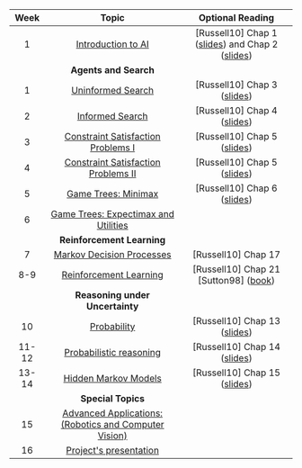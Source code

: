 
| Week 	| Topic 	| Optional Reading 	|
|:-----:	|:-----------------------------------------------------------------------:	|:----------------------------------------------------------------------------------------------------------------------------------------------------------------:	|
| 1 	| [Introduction to AI](/cstopics/artificial-intelligence/introduction_AI) 	| [Russell10] Chap 1 ([slides](http://aima.eecs.berkeley.edu/slides-pdf/chapter01.pdf)) and Chap 2 ([slides](http://aima.eecs.berkeley.edu/slides-pdf/chapter02.pdf))  	|
|  	| **Agents and Search** 	|  	|
| 1 	| [Uninformed Search](/cstopics/artificial-intelligence/search) 	| [Russell10] Chap 3 ([slides](http://aima.eecs.berkeley.edu/slides-pdf/chapter03.pdf)) 	|
| 2 	| [Informed Search](/cstopics/artificial-intelligence/search) 	| [Russell10] Chap 4 ([slides](http://aima.eecs.berkeley.edu/slides-pdf/chapter04.pdf)) 	|
| 3 	| [Constraint Satisfaction Problems I]() 	| [Russell10] Chap 5 ([slides](http://aima.eecs.berkeley.edu/slides-pdf/chapter05.pdf)) 	|
| 4 	| [Constraint Satisfaction Problems II]() 	| [Russell10] Chap 5 ([slides](http://aima.eecs.berkeley.edu/slides-pdf/chapter05.pdf)) 	|
| 5 	| [Game Trees: Minimax]() 	| [Russell10] Chap 6 ([slides](http://aima.eecs.berkeley.edu/slides-pdf/chapter06.pdf)) 	|
| 6 	| [Game Trees: Expectimax and Utilities]() 	|  	|
|  	| **Reinforcement Learning** 	|  	|
| 7 	| [Markov Decision Processes]() 	| [Russell10] Chap 17 	|
| 8-9 	| [Reinforcement Learning]() 	| [Russell10] Chap 21 [Sutton98] ([book](https://web.stanford.edu/class/psych209/Readings/SuttonBartoIPRLBook2ndEd.pdf)) 	|
|  	| **Reasoning under Uncertainty** 	|  	|
| 10 	| [Probability]() 	| [Russell10] Chap 13 ([slides](http://aima.eecs.berkeley.edu/slides-pdf/chapter13.pdf)) 	|
| 11-12 	| [Probabilistic reasoning]() 	| [Russell10] Chap 14 ([slides](http://aima.eecs.berkeley.edu/slides-pdf/chapter14.pdf)) 	|
| 13-14 	| [Hidden Markov Models]() 	| [Russell10] Chap 15 ([slides](http://aima.eecs.berkeley.edu/slides-pdf/chapter15.pdf)) 	|
|  	| **Special Topics** 	|  	|
| 15 	| [Advanced Applications: (Robotics and Computer Vision)]() 	|  	|
| 16 	| [Project's presentation]() 	|  	|
